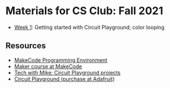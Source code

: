 # Materials for CS Club: Fall 2021

* [Week 1](week1): Getting started with Circuit Playground; color looping


## Resources 

* [MakeCode Programming Environment](https://maker.makecode.com/)
* [Maker course at MakeCode](https://makecode.com/blog/adafruit-circuit-playground-express/maker-course)
* [Tech with Mike: Circuit Playground projects](https://www.mrmichaelsclass.com/other/circuit-playground/circuit-playground-projects)
* [Circuit Playground (purchase at Adafruit)](https://www.adafruit.com/product/3333)

